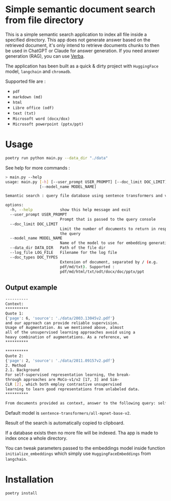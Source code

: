 # Simple semantic document search from file directory

This is a simple semantic search application to index all file inside a specified directory. This app does not generate answer based on the retrieved document, it's only intend to retrieve documents chunks to then be used in ChatGPT or Claude for answer generation.
If you need answer generation (RAG), you can use [Verba](https://github.com/weaviate/Verba).

The application has been built as a quick & dirty project with `HuggingFace` model, `langchain` and `chromadb`.

Supported file are : 
- `pdf`
- `markdown (md)`
- `html`
- `Libre office (odf)`
- `text (txt)`
- `Microsoft word (docx/dox)`
- `Microsoft powerpoint (pptx/ppt)`

# Usage

```bash
poetry run python main.py --data_dir "./data"
```

See help for more commands :

```bash
> main.py --help
usage: main.py [-h] [--user_prompt USER_PROMPT] [--doc_limit DOC_LIMIT]
               [--model_name MODEL_NAME]

Semantic search : query file database using sentence transformers and vector stores

options:
  -h, --help            show this help message and exit
  --user_prompt USER_PROMPT
                        Prompt that is passed to the query console
  --doc_limit DOC_LIMIT
                        Limit the number of documents to return in response to
                        the query
  --model_name MODEL_NAME
                        Name of the model to use for embedding generation
  --data_dir DATA_DIR   Path of the file dir
  --log_file LOG_FILE   Filename for the log file
  --doc_types DOC_TYPES
                        Extension of document, separated by / (e.g.
                        pdf/md/txt). Supported :
                        pdf/md/html/txt/odt/docx/doc/pptx/ppt

```

## Output example

```bash
----------
Context:
**********
Quote 1:
{'page': 6, 'source': './data/2003.13045v2.pdf'}
and our approach can provide reliable supervision.
Usage of Augmentation. As we mentioned above, almost
all of the unsupervised learning approaches avoid using a
heavy combination of augmentations. As a reference, we
**********

**********
Quote 2:
{'page': 2, 'source': './data/2011.09157v2.pdf'}
2. Method
2.1. Background
For self-supervised representation learning, the break-
through approaches are MoCo-v1/v2 [17, 3] and Sim-
CLR [2], which both employ contrastive unsupervised
learning to learn good representations from unlabeled data.
**********

From documents provided as context, answer to the following query: self supervised
```

Default model is `sentence-transformers/all-mpnet-base-v2`.

Result of the search is automatically copied to clipboard.

If a database exists then no more file will be indexed. Tha app is made to index once a whole directory.

You can tweak parameters passed to the embeddings model inside function `initialize_embeddings` which simply use `HuggingFaceEmbeddings` from `langchain`.


# Installation

```bash
poetry install
```
